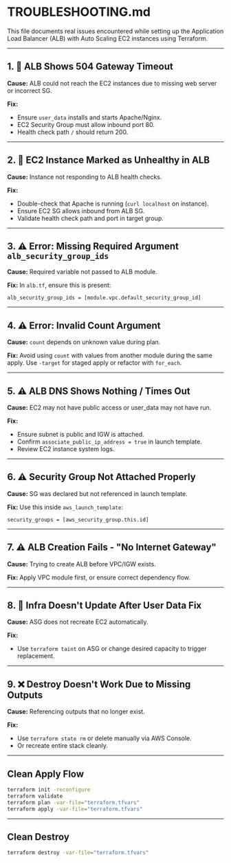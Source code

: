 # TROUBLESHOOTING.md

This file documents real issues encountered while setting up the Application Load Balancer (ALB) with Auto Scaling EC2 instances using Terraform.

---

## 1. 🚫 ALB Shows 504 Gateway Timeout

**Cause:** ALB could not reach the EC2 instances due to missing web server or incorrect SG.

**Fix:**

* Ensure `user_data` installs and starts Apache/Nginx.
* EC2 Security Group must allow inbound port 80.
* Health check path `/` should return 200.

---

## 2. 🚫 EC2 Instance Marked as Unhealthy in ALB

**Cause:** Instance not responding to ALB health checks.

**Fix:**

* Double-check that Apache is running (`curl localhost` on instance).
* Ensure EC2 SG allows inbound from ALB SG.
* Validate health check path and port in target group.

---

## 3. ⚠️ Error: Missing Required Argument `alb_security_group_ids`

**Cause:** Required variable not passed to ALB module.

**Fix:**
In `alb.tf`, ensure this is present:

```hcl
alb_security_group_ids = [module.vpc.default_security_group_id]
```

---

## 4. ⚠️ Error: Invalid Count Argument

**Cause:** `count` depends on unknown value during plan.

**Fix:** Avoid using `count` with values from another module during the same apply. Use `-target` for staged apply or refactor with `for_each`.

---

## 5. ⚠️ ALB DNS Shows Nothing / Times Out

**Cause:** EC2 may not have public access or user\_data may not have run.

**Fix:**

* Ensure subnet is public and IGW is attached.
* Confirm `associate_public_ip_address = true` in launch template.
* Review EC2 instance system logs.

---

## 6. ⚠️ Security Group Not Attached Properly

**Cause:** SG was declared but not referenced in launch template.

**Fix:** Use this inside `aws_launch_template`:

```hcl
security_groups = [aws_security_group.this.id]
```

---

## 7. ⚠️ ALB Creation Fails - "No Internet Gateway"

**Cause:** Trying to create ALB before VPC/IGW exists.

**Fix:** Apply VPC module first, or ensure correct dependency flow.

---

## 8. 🔁 Infra Doesn't Update After User Data Fix

**Cause:** ASG does not recreate EC2 automatically.

**Fix:**

* Use `terraform taint` on ASG or change desired capacity to trigger replacement.

---

## 9. ❌ Destroy Doesn't Work Due to Missing Outputs

**Cause:** Referencing outputs that no longer exist.

**Fix:**

* Use `terraform state rm` or delete manually via AWS Console.
* Or recreate entire stack cleanly.

---

##  Clean Apply Flow

```bash
terraform init -reconfigure
terraform validate
terraform plan -var-file="terraform.tfvars"
terraform apply -var-file="terraform.tfvars"
```

---

## Clean Destroy

```bash
terraform destroy -var-file="terraform.tfvars"
```

